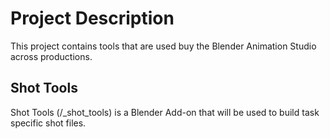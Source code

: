 # Project Description

This project contains tools that are used buy the Blender Animation Studio
across productions.

## Shot Tools

Shot Tools (/_shot_tools) is a Blender Add-on that will be used to build task
specific shot files.
